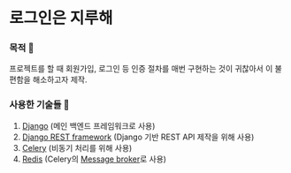 # 로그인은 지루해
### 목적 🤔
프로젝트를 할 때 회원가입, 로그인 등 인증 절차를 매번 구현하는 것이 귀찮아서 이 불편함을 해소하고자 제작.

### 사용한 기술들 🔧
1. [Django](https://www.djangoproject.com/) (메인 백엔드 프레임워크로 사용)
2. [Django REST framework](https://www.django-rest-framework.org/) (Django 기반 REST API 제작을 위해 사용)
3. [Celery](https://docs.celeryq.dev/en/stable/index.html) (비동기 처리를 위해 사용)
4. [Redis](https://redis.io/) (Celery의 [Message broker](https://heodolf.tistory.com/49)로 사용)

